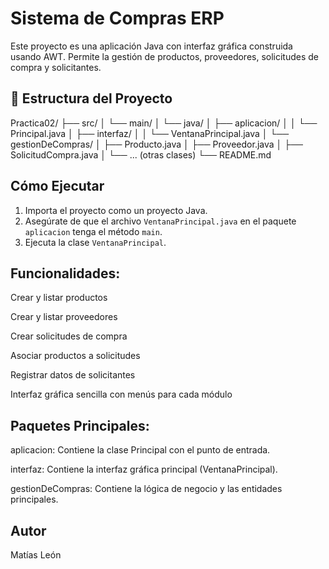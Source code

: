 # Sistema de Compras ERP

Este proyecto es una aplicación Java con interfaz gráfica construida usando AWT. Permite la gestión de productos, proveedores, solicitudes de compra y solicitantes.

## 📁 Estructura del Proyecto

Practica02/
├── src/
│ └── main/
│ └── java/
│ ├── aplicacion/
│ │ └── Principal.java
│ ├── interfaz/
│ │ └── VentanaPrincipal.java
│ └── gestionDeCompras/
│ ├── Producto.java
│ ├── Proveedor.java
│ ├── SolicitudCompra.java
│ └── ... (otras clases)
└── README.md

## Cómo Ejecutar

1. Importa el proyecto como un proyecto Java.
2. Asegúrate de que el archivo `VentanaPrincipal.java` en el paquete `aplicacion` tenga el método `main`.
3. Ejecuta la clase `VentanaPrincipal`.

## Funcionalidades:

Crear y listar productos

Crear y listar proveedores

Crear solicitudes de compra

Asociar productos a solicitudes

Registrar datos de solicitantes

Interfaz gráfica sencilla con menús para cada módulo

## Paquetes Principales:

aplicacion: Contiene la clase Principal con el punto de entrada.

interfaz: Contiene la interfaz gráfica principal (VentanaPrincipal).

gestionDeCompras: Contiene la lógica de negocio y las entidades principales.

## Autor
Matías León
